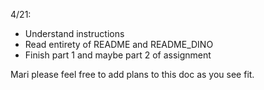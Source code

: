 4/21:
- Understand instructions
- Read entirety of README and README_DINO   
- Finish part 1 and maybe part 2 of assignment

Mari please feel free to add plans to this doc as you see fit.